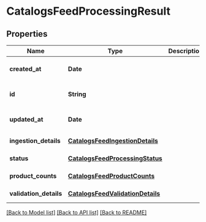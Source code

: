 # CatalogsFeedProcessingResult
## Properties

Name | Type | Description | Notes
------------ | ------------- | ------------- | -------------
**created\_at** | **Date** |  | [optional] [default to null]
**id** | **String** |  | [optional] [default to null]
**updated\_at** | **Date** |  | [optional] [default to null]
**ingestion\_details** | [**CatalogsFeedIngestionDetails**](CatalogsFeedIngestionDetails.md) |  | [default to null]
**status** | [**CatalogsFeedProcessingStatus**](CatalogsFeedProcessingStatus.md) |  | [default to null]
**product\_counts** | [**CatalogsFeedProductCounts**](CatalogsFeedProductCounts.md) |  | [default to null]
**validation\_details** | [**CatalogsFeedValidationDetails**](CatalogsFeedValidationDetails.md) |  | [default to null]

[[Back to Model list]](../README.md#documentation-for-models) [[Back to API list]](../README.md#documentation-for-api-endpoints) [[Back to README]](../README.md)


